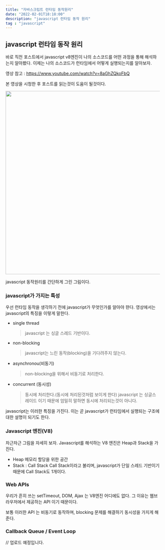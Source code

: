 ```yaml
---
title: "자바스크립트 런타임 동작원리"
date: "2022-02-01T18:18:00"
description: "javascript 런타임 동작 원리"
tag : "javascript"
---
```



## javascript 런타임 동작 원리

바로 직전 포스트에서 javascript v8엔진이 나의 소스코드를 어떤 과정을 통해 해석하는지 알아봤다. 이제는 나의 소스코드가 런타임에서 어떻게 실행되는지를 알아보자.

영상 참고 : https://www.youtube.com/watch?v=8aGhZQkoFbQ

본 영상을 시청한 후 포스트를 읽는것이 도움이 될것이다.


<image src="https://user-images.githubusercontent.com/34260967/153304055-5c21c3b0-2d22-422a-aa44-e4b02a8851f2.png" width="600px">

javascript 동작원리를 간단하게 그린 그림이다.


### javascript가 가지는 특성

우선 런타임 동작을 생각하기 전에 javascript가 무엇인가를 알아야 햔다. 영상에서는 javascript의 특징을 이렇게 말한다.

- single thread
    >javascript 는 싱글 스레드 기반이다.
- non-blocking
    >javascript는 느린 동작(blocking)을 기다려주지 않는다.
- asynchronou(비동기)
    >non-blocking을 위해서 비동기로 처리한다.
- concurrent (동시성)
    >동시에 처리한다.(동시에 처리된것처럼 보이게 한다)
    >javascript 는 싱글스레이드 이기 때문에 엄밀히 말하면 동시에 처리되는것이 아니다.

javascript는 이러한 특징을 가진다. 이는 곧 javascript가 런타임에서 실행되는 구조에 대한 설명이 되기도 한다. 

### Javascript 엔진(V8)

차근차근 그림을 자세히 보자. Javascript를 해석하는 V8 엔진은 Heap과 Stack을 가진다.

- Heap 
    메모리 할당을 위한 공간
    <br>
- Stack : Call Stack
    Call Stack이라고 불리며, javascript가 단일 스레드 기반이기 때문에 Call Stack도 1개이다.


### Web APIs

우리가 흔히 쓰는 setTimeout, DOM, Ajax 는 V8엔진 어디에도 없다. 그 이유는 웹브라우저에서 제공하는 API 이기 때문이다. 

보통 이러한 API 는 비동기로 동작하며, blocking 문제를 해결하기 동시성을 가지게 해준다.


### Callback Queue / Event Loop

// 업로드 예정입니다.


